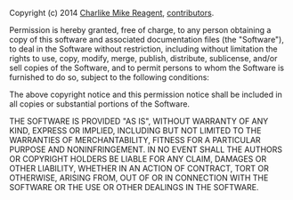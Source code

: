 Copyright (c) 2014 [Charlike Mike Reagent][author-website], [contributors][contrib-url].

Permission is hereby granted, free of charge, to any person
obtaining a copy of this software and associated documentation
files (the "Software"), to deal in the Software without
restriction, including without limitation the rights to use,
copy, modify, merge, publish, distribute, sublicense, and/or sell
copies of the Software, and to permit persons to whom the
Software is furnished to do so, subject to the following
conditions:

The above copyright notice and this permission notice shall be
included in all copies or substantial portions of the Software.

THE SOFTWARE IS PROVIDED "AS IS", WITHOUT WARRANTY OF ANY KIND,
EXPRESS OR IMPLIED, INCLUDING BUT NOT LIMITED TO THE WARRANTIES
OF MERCHANTABILITY, FITNESS FOR A PARTICULAR PURPOSE AND
NONINFRINGEMENT. IN NO EVENT SHALL THE AUTHORS OR COPYRIGHT
HOLDERS BE LIABLE FOR ANY CLAIM, DAMAGES OR OTHER LIABILITY,
WHETHER IN AN ACTION OF CONTRACT, TORT OR OTHERWISE, ARISING
FROM, OUT OF OR IN CONNECTION WITH THE SOFTWARE OR THE USE OR
OTHER DEALINGS IN THE SOFTWARE.


[mocha-url]: https://github.com/visionmedia/mocha

[contrib-url]: https://github.com/tunnckoCore/docks/graphs/contributors
[npmjs-url]: http://npm.im/docks
[npmjs-shields]: http://img.shields.io/npm/v/docks.svg
[npmjs-install]: https://nodei.co/npm/docks.svg?mini=true

[license-url]: https://github.com/tunnckoCore/docks/blob/master/license.md
[license-img]: http://img.shields.io/badge/license-MIT-blue.svg

[travis-url]: https://travis-ci.org/tunnckoCore/docks
[travis-img]: https://travis-ci.org/tunnckoCore/docks.svg?branch=master

[depstat-url]: https://david-dm.org/tunnckoCore/docks
[depstat-img]: https://david-dm.org/tunnckoCore/docks.svg

[author-gittip-img]: http://img.shields.io/gittip/tunnckoCore.svg
[author-gittip]: https://www.gittip.com/tunnckoCore
[author-github]: https://github.com/tunnckoCore
[author-twitter]: https://twitter.com/tunnckoCore
[author-website]: http://www.whistle-bg.tk
[author-npmjs]: https://npmjs.org/~tunnckocore
[author-more]: http://j.mp/1stW47C

[ferver-img]: http://img.shields.io/badge/using-ferver-585858.svg
[ferver-url]: https://github.com/jonathanong/ferver
